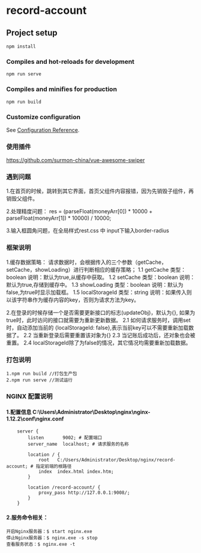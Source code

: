 # record-account

## Project setup
```
npm install
```

### Compiles and hot-reloads for development
```
npm run serve
```

### Compiles and minifies for production
```
npm run build
```

### Customize configuration
See [Configuration Reference](https://cli.vuejs.org/config/).


### 使用插件
https://github.com/surmon-china/vue-awesome-swiper

### 遇到问题
1.在首页的时候，跳转到其它界面，首页父组件内容报错，因为先销毁子组件，再销毁父组件。

2.处理精度问题：
    res = (parseFloat(moneyArr[0]) * 10000 + parseFloat(moneyArr[1]) * 10000) / 10000;

3.输入框圆角问题，在全局样式rest.css 中 input下输入border-radius



### 框架说明
1.缓存数据策略： 请求数据时，会根据传入的三个参数（getCache，setCache，showLoading）进行判断相应的缓存策略；
    1.1 getCache 类型：boolean  说明：默认为true,从缓存中获取。
    1.2 setCache 类型：boolean  说明：默认为true,存储到缓存中。
    1.3 showLoading 类型：boolean  说明：默认为false,为true时显示加载框。
    1.5 localStorageId 类型：string  说明：如果传入则以该字符串作为缓存内容的key，否则为请求方法为key。

2.在登录的时候存储一个是否需要更新接口的标志(updateObj)，默认为{}, 如果为true时，此时访问的接口就需要为重新更新数据。
    2.1 如何请求服务时，调用set时，自动添加当前的 {localStorageId: false},表示当前key可以不需要重新加载数据了。
    2.2 当重新登录后需要重置该对象为{}
    2.3 当记账后成功后，还对象也会被重置。
    2.4 localStorageId除了为false的情况，其它情况均需要重新加载数据。


### 打包说明
    1.npm run build //打包生产包
    2.npm run serve //测试运行

### NGINX 配置说明
#### 1.配置信息  C:\Users\Administrator\Desktop\nginx\nginx-1.12.2\conf\nginx.conf
```
    server {
        listen       9002; # 配置端口
        server_name  localhost; # 请求服务的名称

        location / {
            root   C:/Users/Administrator/Desktop/nginx/record-account; # 指定前端的根路径
            index  index.html index.htm;
        }
		
		location /record-account/ {
			proxy_pass http://127.0.0.1:9008/;
		}
	}
```
#### 2.服务命令相关：
```
开启Nginx服务器：$ start nginx.exe
停止Nginx服务器：$ nginx.exe -s stop
查看服务状态：$ nginx.exe -t
```

